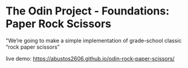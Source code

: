 # The Odin Project - Foundations: Paper Rock Scissors

"We’re going to make a simple implementation of grade-school classic “rock paper scissors”

live demo: https://abustos2606.github.io/odin-rock-paper-scissors/